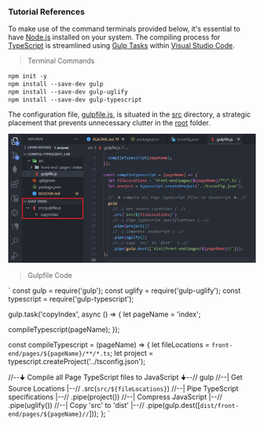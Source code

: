### Tutorial References

To make use of the command terminals provided below, it's essential to have [Node.js](https://nodejs.org/en) installed on your system. The compiling process for [TypeScript](https://en.wikipedia.org/wiki/TypeScript) is streamlined using [Gulp Tasks](https://marketplace.visualstudio.com/items?itemName=nickdodd79.gulptasks) within [Visual Studio Code](https://code.visualstudio.com/).

> Terminal Commands

    npm init -y
    npm install --save-dev gulp
    npm install --save-dev gulp-uglify
    npm install --save-dev gulp-typescript

The configuration file, [gulpfile.js](https://github.com/TertiusRoach/compile-typescript_1.00/blob/main/src/gulpfile.js), is situated in the [src](https://github.com/TertiusRoach/compile-typescript_1.00/tree/main/src) directory, a strategic placement that prevents unnecessary clutter in the [root](https://github.com/TertiusRoach/compile-typescript_1.00/tree/main) folder.

![Gulp Tasks Extension](src/front-end/pages/index/~content/jpg-files/gulp-tasks.jpg)

> Gulpfile Code

`
const gulp = require('gulp');
const uglify = require('gulp-uglify');
const typescript = require('gulp-typescript');

gulp.task('copyIndex', async () => {
let pageName = 'index';

compileTypescript(pageName);
});

const compileTypescript = (pageName) => {
let fileLocations = `front-end/pages/${pageName}/**/*.ts`;
let project = typescript.createProject('../tsconfig.json');

//--🠋 Compile all Page TypeScript files to JavaScript 🠋--//
gulp
//--| Get Source Locations |--//
.src(`src/${fileLocations}`)
//--| Pipe TypeScript specifications |--//
.pipe(project())
//--| Compress JavaScript |--//
.pipe(uglify())
//--| Copy 'src' to 'dist' |--//
.pipe(gulp.dest([`dist/front-end/pages/${pageName}//`]));
};
`

